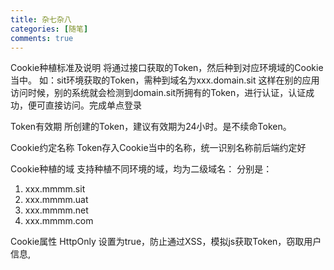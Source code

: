 ```yaml
---
title: 杂七杂八
categories: [随笔]
comments: true
---
```

<!-- 1.埋点开发规范概要
2.前端开发技巧
3.接入指南
-->

Cookie种植标准及说明
将通过接口获取的Token，然后种到对应环境域的Cookie当中。
如：sit环境获取的Token，需种到域名为xxx.domain.sit
这样在别的应用访问时候，别的系统就会检测到domain.sit所拥有的Token，进行认证，认证成功，便可直接访问。完成单点登录

Token有效期
所创建的Token，建议有效期为24小时。是不续命Token。

Cookie约定名称
Token存入Cookie当中的名称，统一识别名称前后端约定好

Cookie种植的域
支持种植不同环境的域，均为二级域名：
分别是：
1. xxx.mmmm.sit
2. xxx.mmmm.uat
3. xxx.mmmm.net
4. xxx.mmmm.com

Cookie属性
HttpOnly 设置为true，防止通过XSS，模拟js获取Token，窃取用户信息,
<!-- 
1.代码开发规范
2.分支开发规范
3.xxx系统接入规范
 - 接入办法
 - 
4.处理问题经验

前端检查页面入口是否正确从Url上获取到CASTGC token，检查写入和读取过程是否正常。发现，CASTGC可以正常从BPM3下发的URL中获取，但执行Cookie写入后，并无法正常取出，此Cookie并未设置httponly。

咨询IOS端开发人员得知，IOS在某个版本上开启了iframe跨域下写cookie禁止带入服务器端做检查的限制，前端试验发现webview也写入不了cookie。sso无法验证通过
 -->
